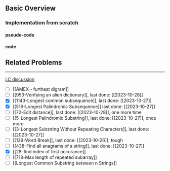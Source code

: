 ## Basic Overview

### Implementation from scratch
#### pseudo-code

#### code

## Related Problems
---
[LC discussion](https://leetcode.com/problems/minimum-window-substring/solutions/26808/Here-is-a-10-line-template-that-can-solve-most-'substring'-problems/)

- [ ] [[AMEX - furthest digram]]
- [ ] [[953-Verifying an alien dictionary]], last done: [[2023-10-28]]
- [x] [[1143-Longest common subsequence]], last done: [[2023-10-27]]
- [x] [[516-Longest Palindromic Subsequence]] last done: [[2023-10-27]]
- [ ] [[72-Edit distance]], last done: [[2023-10-28]], one more time
- [ ] [[5-Longest Palindromic Substring]], last done: [[2023-10-27]], once more
- [ ] [[3-Longest Substring Without Repeating Characters]], last done: [[2023-10-27]]
- [ ] [[139-Word Break]], last done: [[2023-10-26]], tough
- [ ] [[438-Find all anagrams of a string]], last done: [[2023-10-27]]
- [x] [[28-find index of first occurance]]
- [ ] [[718-Max length of repeated subarray]]
- [ ] [[Longest Common Substring between n Strings]]
